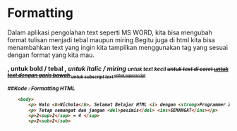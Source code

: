 # Formatting
Dalam aplikasi pengolahan text seperti MS WORD, kita bisa mengubah format tulisan menjadi tebal maupun miring
Begitu juga di html kita bisa menambahkan text yang ingin kita tampilkan menggunakan tag yang sesuai dengan format yang kita mau.

<b>, <strong> untuk bold / tebal
<i>, <em> untuk italic / miring
<small> untuk text kecil
<del> untuk text di coret
<ins> untuk text dengan garis bawah
<sub> untuk subscript text
<sup> untuk superscript

##Kode : Formatting HTML
```html
    <body>
        <p> Halo <b>Nichola</b>, Selamat Belajar HTML <i> dengan <strong>Programmer Zaman Now</strong> </p>
        <p> Tetap semangat dan jangan <del>pesimis</del> <ins>SEMANGAT</ins></p>
        <p>2<sup>2</sup> = 4 </sup>
        <p>2<sub>2</sub>
```